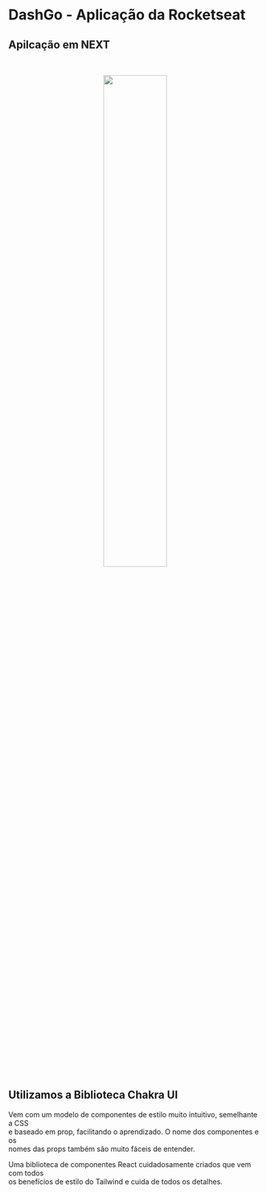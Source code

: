 # DashGo - Aplicação da Rocketseat

## Apilcação em NEXT

<br />
<p align="center"> <img src="public/illustration.gif"  width ="50%"> </p>
<br />

## Utilizamos a Biblioteca Chakra UI 
</p>

Vem com um modelo de componentes de estilo muito intuitivo, semelhante a CSS <br/> 
e baseado em prop, facilitando o aprendizado. O nome dos componentes e os <br/>
nomes das props também são muito fáceis de entender.<br/>

Uma biblioteca de componentes React cuidadosamente criados que vem com todos <br/>
os benefícios de estilo do Tailwind e cuida de todos os detalhes.


